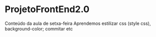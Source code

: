 # ProjetoFrontEnd2.0
Conteúdo da aula de setxa-feira
Aprendemos estilizar css (style css), background-color;
commitar etc
